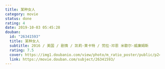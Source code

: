 ```yaml
---
title: 某种女人
category: movie
status: done
rating: 4
date: 2019-10-03 05:45:28
douban:
  id: "26341593"
  title: 某种女人
  subtitle: 2016 / 美国 / 剧情 / 凯莉·莱卡特 / 劳拉·邓恩 米歇尔·威廉姆斯
  rating: 7.5
  cover: https://img1.doubanio.com/view/photo/m_ratio_poster/public/p2424471447.jpg
  link: https://movie.douban.com/subject/26341593/
---
```


